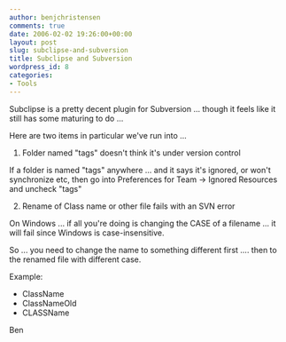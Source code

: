 ```yaml
---
author: benjchristensen
comments: true
date: 2006-02-02 19:26:00+00:00
layout: post
slug: subclipse-and-subversion
title: Subclipse and Subversion
wordpress_id: 8
categories:
- Tools
---
```


Subclipse is a pretty decent plugin for Subversion ... though it feels like it still has some maturing to do ...

Here are two items in particular we've run into ...

1) Folder named "tags" doesn't think it's under version control

If a folder is named "tags" anywhere ... and it says it's ignored, or won't synchronize etc, then go into Preferences for Team -> Ignored Resources and uncheck "tags"

2) Rename of Class name or other file fails with an SVN error

On Windows ... if all you're doing is changing the CASE of a filename ... it will fail since Windows is case-insensitive.

So ... you need to change the name to something different first .... then to the renamed file with different case.

Example:

- ClassName
- ClassNameOld
- CLASSName

Ben
